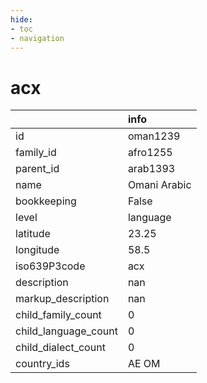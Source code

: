 ```yaml
---
hide:
- toc
- navigation
---
```

# acx
|                      | info         |
|:---------------------|:-------------|
| id                   | oman1239     |
| family_id            | afro1255     |
| parent_id            | arab1393     |
| name                 | Omani Arabic |
| bookkeeping          | False        |
| level                | language     |
| latitude             | 23.25        |
| longitude            | 58.5         |
| iso639P3code         | acx          |
| description          | nan          |
| markup_description   | nan          |
| child_family_count   | 0            |
| child_language_count | 0            |
| child_dialect_count  | 0            |
| country_ids          | AE OM        |
